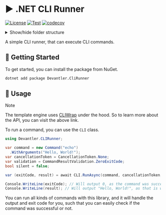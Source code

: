 # ▶️ .NET CLI Runner

[![License](https://img.shields.io/badge/License-Apache_2.0-blue.svg)](https://opensource.org/licenses/Apache-2.0)
[![Test](https://github.com/devantler-tech/dotnet-cli-runner/actions/workflows/test.yaml/badge.svg)](https://github.com/devantler-tech/dotnet-cli-runner/actions/workflows/test.yaml)
[![codecov](https://codecov.io/gh/devantler-tech/dotnet-cli-runner/graph/badge.svg?token=RhQPb4fE7z)](https://codecov.io/gh/devantler-tech/dotnet-cli-runner)

<details>
  <summary>Show/hide folder structure</summary>

<!-- readme-tree start -->
```
.
├── .github
│   └── workflows
├── src
│   └── Devantler.CLIRunner
└── tests
    └── Devantler.CLIRunner.Tests
        └── CLITests

8 directories
```
<!-- readme-tree end -->

</details>

A simple CLI runner, that can execute CLI commands.

## 🚀 Getting Started

To get started, you can install the package from NuGet.

```bash
dotnet add package Devantler.CliRunner
```

## 📝 Usage

> [!NOTE]
> The template engine uses [CLIWrap](https://github.com/Tyrrrz/CliWrap) under the hood. So to learn more about the API, you can visit the above link.

To run a command, you can use the `CLI` class.

```csharp
using Devantler.CLIRunner;

var command = new Command("echo")
  .WithArguments("Hello, World!");
var cancellationToken = CancellationToken.None;
var validation = CommandResultValidation.ZeroExitCode;
bool silent = false;

var (exitCode, result) = await CLI.RunAsync(command, cancellationToken, validation, silent);

Console.WriteLine(exitCode); // Will output 0, as the command was successful
Console.WriteLine(result); // Will output "Hello, World!", as that is what is printed to stdout
```

You can run all kinds of commands with this library, and it will handle the output and exit code for you, such that you can easily check if the command was successful or not.
